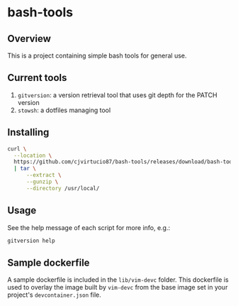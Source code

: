 # bash-tools

## Overview

This is a project containing simple bash tools for general use.

## Current tools

1. `gitversion`: a version retrieval tool that uses git depth for the PATCH version
1. `stowsh`: a dotfiles managing tool

## Installing

```bash
curl \
  --location \
  https://github.com/cjvirtucio87/bash-tools/releases/download/bash-tools-<MAJOR>.<MINOR>.<PATCH>/cjvirtucio87-bash-tools-<MAJOR>.<MINOR>.<PATCH>.tar.gz
  | tar \
      --extract \
      --gunzip \
      --directory /usr/local/
```

## Usage

See the help message of each script for more info, e.g.:

```bash
gitversion help
```

## Sample dockerfile

A sample dockerfile is included in the `lib/vim-devc` folder. This dockerfile is used to overlay the
image built by `vim-devc` from the base image set in your project's `devcontainer.json` file.
